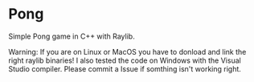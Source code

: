 # Pong
Simple Pong game in C++ with Raylib.

Warning:
If you are on Linux or MacOS you have to donload and link the right raylib binaries!
I also tested the code on Windows with the Visual Studio compiler.
Please commit a Issue if somthing isn't working right.
